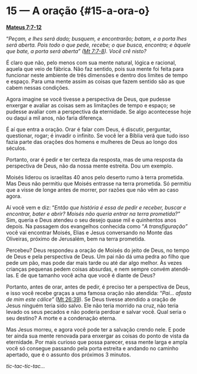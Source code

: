 # 15 — A oração {#15-a-ora-o}

[**Mateus 7:7-12**](http://bibliaonline.com.br/acf/mt/7/7-12)

“_Peçam, e lhes será dado; busquem, e encontrarão; batam, e a porta lhes será aberta. Pois todo o que pede, recebe; o que busca, encontra; e àquele que bate, a porta será aberta” (_[_Mt 7:7-8_](http://bibliaonline.com.br/acf/mt/7/7-8)_). Você crê nisto?_

É claro que não, pelo menos com sua mente natural, lógica e racional, aquela que veio de fábrica. Não faz sentido, pois sua mente foi feita para funcionar neste ambiente de três dimensões e dentro dos limites de tempo e espaço. Para uma mente assim as coisas que fazem sentido são as que cabem nessas condições.

Agora imagine se você tivesse a perspectiva de Deus, que pudesse enxergar e avaliar as coisas sem as limitações de tempo e espaço; se pudesse avaliar com a perspectiva da eternidade. Se algo acontecesse hoje ou daqui a mil anos, não faria diferença.

É aí que entra a oração. Orar é falar com Deus, é discutir, perguntar, questionar, rogar; é invadir o infinito. Se você ler a Bíblia verá que tudo isso fazia parte das orações dos homens e mulheres de Deus ao longo dos séculos.

Portanto, orar é pedir e ter certeza da resposta, mas de uma resposta da perspectiva de Deus, não da nossa mente estreita. Dou um exemplo.

Moisés liderou os israelitas 40 anos pelo deserto rumo à terra prometida. Mas Deus não permitiu que Moisés entrasse na terra prometida. Só permitiu que a visse de longe antes de morrer, por razões que não vêm ao caso agora.

Aí você vem e diz: “_Então que história é essa de pedir e receber, buscar e encontrar, bater e abrir? Moisés não queria entrar na terra prometida?”_ Sim, queria e Deus atendeu o seu desejo quase mil e quinhentos anos depois. Na passagem dos evangelhos conhecida como “_A transfiguração”_ você vai encontrar Moisés, Elias e Jesus conversando no Monte das Oliveiras, próximo de Jerusalém, bem na terra prometida.

Percebeu? Deus respondeu a oração de Moisés do jeito de Deus, no tempo de Deus e pela perspectiva de Deus. Um pai não dá uma pedra ao filho que pede um pão, mas pode dar mais tarde ou até dar algo melhor. Às vezes crianças pequenas pedem coisas absurdas, e nem sempre convém atendê-las. E de que tamanho você acha que você é diante de Deus?

Portanto, antes de orar, antes de pedir, é preciso ter a perspectiva de Deus, e isso você recebe graças a uma famosa oração não atendida: “_Pai... afasta de mim este cálice”_ ([Mt 26:39](http://bibliaonline.com.br/acf/mt/26/39)). Se Deus tivesse atendido a oração de Jesus ninguém teria sido salvo. Ele não teria morrido na cruz, não teria levado os seus pecados e não poderia perdoar e salvar você. Qual seria o seu destino? A morte e a condenação eterna.

Mas Jesus morreu, e agora você pode ter a salvação crendo nele. E pode ter ainda sua mente renovada para enxergar as coisas do ponto de vista da eternidade. Por mais curioso que possa parecer, essa mente larga e ampla você só consegue passando pela porta estreita e andando no caminho apertado, que é o assunto dos próximos 3 minutos.

_tic-tac-tic-tac..._